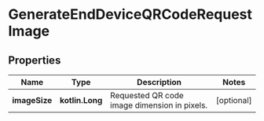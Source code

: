 
# GenerateEndDeviceQRCodeRequestImage

## Properties
Name | Type | Description | Notes
------------ | ------------- | ------------- | -------------
**imageSize** | **kotlin.Long** | Requested QR code image dimension in pixels. |  [optional]



